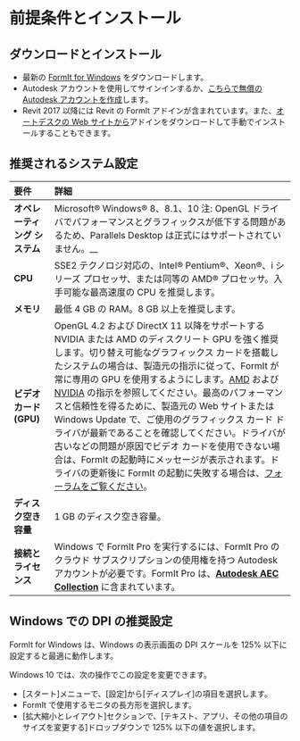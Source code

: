 # 前提条件とインストール

## ダウンロードとインストール

* 最新の [FormIt for Windows](https://formit.autodesk.com/page/download) をダウンロードします。
* Autodesk アカウントを使用してサインインするか、[こちらで無償の Autodesk アカウントを作成](https://accounts.autodesk.com/)します。
* Revit 2017 以降には Revit の FormIt アドインが含まれています。また、[オートデスクの Web サイトから](https://formit.autodesk.com/page/formit-revit)アドインをダウンロードして手動でインストールすることもできます。

## 推奨されるシステム設定

| 要件 | 詳細 |
| :--- | :--- |
| **オペレーティング システム** | Microsoft® Windows® 8、8.1、10  注: OpenGL ドライバでパフォーマンスとグラフィックスが低下する問題があるため、Parallels Desktop は正式にはサポートされていません。__ |
| **CPU** | SSE2 テクノロジ対応の、Intel® Pentium®、Xeon®、i シリーズ プロセッサ、または同等の AMD® プロセッサ。入手可能な最高速度の CPU を推奨します。 |
| **メモリ** | 最低 4 GB の RAM。8 GB 以上を推奨します。 |
| **ビデオ カード\(GPU\)** | OpenGL 4.2 および DirectX 11 以降をサポートする NVIDIA または AMD のディスクリート GPU を強く推奨します。切り替え可能なグラフィックス カードを搭載したシステムの場合は、製造元の指示に従って、FormIt が常に専用の GPU を使用するようにします。[AMD](https://www.amd.com/ja/support/kb/faq/dh-017) および [NVIDIA](http://nvidia.custhelp.com/app/answers/detail/a_id/2615/kw/manage%203d%20settings/related/1) の指示を参照してください。最高のパフォーマンスと信頼性を得るために、製造元の Web サイトまたは Windows Update で、ご使用のグラフィックス カード ドライバが最新であることを確認してください。ドライバが古いなどの問題が原因でビデオ カードを使用できない場合は、FormIt の起動時にメッセージが表示されます。ドライバの更新後に FormIt の起動に失敗する場合は、[フォーラムをご覧ください](https://forums.autodesk.com/t5/formit-forum/bd-p/142?profile.language=ja)。 |
| **ディスク空き容量** | 1 GB のディスク空き容量。 |
| **接続とライセンス** | Windows で FormIt Pro を実行するには、FormIt Pro のクラウド サブスクリプションの使用権を持つ Autodesk アカウントが必要です。FormIt Pro は、[**Autodesk AEC Collection**](https://www.autodesk.co.jp/collections/architecture-engineering-construction/overview) に含まれています。 |

## Windows での DPI の推奨設定

FormIt for Windows は、Windows の表示画面の DPI スケールを 125% 以下に設定すると最適に動作します。

Windows 10 では、次の操作でこの設定を変更できます。

* [スタート]メニューで、[設定]から[ディスプレイ]の項目を選択します。
* FormIt で使用するモニタの長方形を選択します。
* [拡大縮小とレイアウト]セクションで、[テキスト、アプリ、その他の項目のサイズを変更する]ドロップダウンで 125% 以下の値を選択します。

